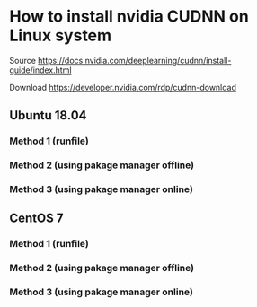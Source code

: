 # How to install nvidia CUDNN on Linux system
Source https://docs.nvidia.com/deeplearning/cudnn/install-guide/index.html

Download https://developer.nvidia.com/rdp/cudnn-download

## Ubuntu 18.04
### Method 1 (runfile)

### Method 2 (using pakage manager offline)

### Method 3 (using pakage manager online)

## CentOS 7
### Method 1 (runfile)

### Method 2 (using pakage manager offline)

### Method 3 (using pakage manager online)
